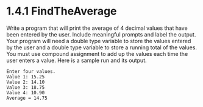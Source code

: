 # 1.4.1 FindTheAverage
Write a program that will print the average of 4 decimal values that have been entered by the user. Include meaningful prompts and label the output. Your program will need a double type variable to store the values entered by the user and a double type variable to store a running total of the values. You must use compound assignment to add up the values each time the user enters a value. Here is a sample run and its output.

```
Enter four values.
Value 1: 15.25
Value 2: 14.10
Value 3: 18.75
Value 4: 10.90
Average = 14.75
```